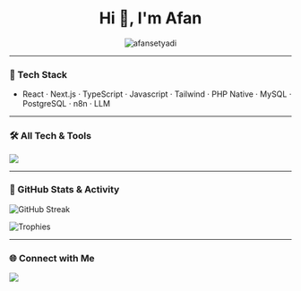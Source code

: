 <h1 align="center">Hi 👋, I'm Afan</h1>
<p align="center">
  <img src="https://komarev.com/ghpvc/?username=afansetyadi&label=Profile%20views&color=0e75b6&style=flat" alt="afansetyadi" />
</p>

---

### 🚀 Tech Stack

- React · Next.js · TypeScript · Javascript ·  Tailwind · PHP Native · MySQL · PostgreSQL · n8n · LLM

---

### 🛠️ All Tech & Tools

<p align="left">
  <img src="https://skillicons.dev/icons?i=react,nextjs,ts,js,tailwind,html,css,php,mysql,postgres,prisma,vercel,docker,git,cloudflare,notion,figma" />
</p>

---

### 🧠 GitHub Stats & Activity

<p align="left">
  <img src="https://github-readme-streak-stats.herokuapp.com/?user=afansetyadi&theme=tokyonight&hide_border=true" alt="GitHub Streak" />
</p>

<p align="left">
  <img src="https://github-profile-trophy.vercel.app/?username=afansetyadi&theme=algolia&margin-w=15&no-frame=true" alt="Trophies" />
</p>

---

### 🌐 Connect with Me

<p align="left">
  <a href="https://linkedin.com/in/afansetyadi" target="_blank"><img src="https://img.shields.io/badge/-LinkedIn-0A66C2?style=for-the-badge&logo=linkedin&logoColor=white" /></a>
</p>
